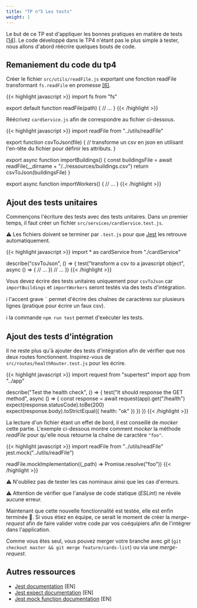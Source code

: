 ```yaml
---
title: "TP n°5 Les tests"
weight: 1
---
```


Le but de ce TP est d'appliquer les bonnes pratiques en matière de tests [[14]](http://cours.usson.me/testing/cours/#/13). Le code développé dans le TP4 n'étant pas le plus simple à tester, nous allons d'abord réécrire quelques bouts de code.

## Remaniement du code du tp4

Créer le fichier `src/utils/readFile.js` exportant une fonction readFile transformant `fs.readFile` en promesse [[6]](https://cours.usson.me/javascript_advanced/cours/#/6).

{{< highlight javascript >}}
import fs from "fs"

export default function readFile(path) {
  // ...
}
{{< /highlight >}}

Réécrivez `cardService.js` afin de correspondre au fichier ci-dessous.

{{< highlight javascript >}}
import readFile from "../utils/readFile"

export function csvToJson(file) {
  // transforme un csv en json en utilisant l'en-tête du fichier pour définir les attributs.
}

export async function importBuildings() {
  const buildingsFile = await readFile(__dirname + "/../ressources/buildings.csv")
  return csvToJson(buildingsFile)
}

export async function importWorkers() {
  // ...
}
{{< /highlight >}}

## Ajout des tests unitaires

Commençons l'écriture des tests avec des tests unitaires. Dans un premier temps, il faut créer un fichier `src/services/cardService.test.js`.

⚠️ Les fichiers doivent se terminer par `.test.js` pour que [Jest](https://jestjs.io/) les retrouve automatiquement.

{{< highlight javascript >}}
import * as cardService from "./cardService"

describe("csvToJson", () => {
  test("transform a csv to a javascript object", async () => {
    // ...
  })
  // ...
})
{{< /highlight >}}

Vous devez écrire des tests unitaires uniquement pour `csvToJson` car `importBuildings` et `importWorkers` seront testés via des tests d'intégration.

ℹ️ l'accent grave `` ` `` permet d'écrire des chaînes de caractères sur plusieurs lignes (pratique pour écrire un faux csv).

ℹ️ la commande `npm run test` permet d'exécuter les tests.

## Ajout des tests d'intégration

Il ne reste plus qu'à ajouter des tests d'intégration afin de vérifier que nos deux routes fonctionnent.
Inspirez-vous de `src/routes/healthRouter.test.js` pour les écrire. 

{{< highlight javascript >}}
import request from "supertest"
import app from "../app"

describe("Test the health check", () => {
  test("It should response the GET method", async () => {
    const response = await request(app).get("/health")
    expect(response.statusCode).toBe(200)
    expect(response.body).toStrictEqual({ health: "ok" })
  })
})
{{< /highlight >}}

La lecture d'un fichier étant un effet de bord, il est conseillé de *mocker* cette partie.
L'exemple ci-dessous montre comment *mocker* la méthode *readFile* pour qu'elle nous retourne la chaîne de caractère `"foo"`.

{{< highlight javascript >}}
import readFile from "../utils/readFile"
jest.mock("../utils/readFile")

readFile.mockImplementation((_path) => Promise.resolve("foo"))
{{< /highlight >}}

⚠️ N'oubliez pas de tester les cas nominaux ainsi que les cas d'erreurs.

⚠️ Attention de vérifier que l'analyse de code statique (*ESLint*) ne révèle aucune erreur.

Maintenant que cette nouvelle fonctionnalité est testée, elle est enfin terminée 🎉.
Si vous étiez en équipe, ce serait le moment de créer la *merge-request* afin de faire valider votre code par vos coéquipiers afin de l'intégrer dans l'application.

Comme vous êtes seul, vous pouvez merger votre branche avec *git* (`git checkout master && git merge feature/cards-list`) ou via une *merge-request*.

## Autres ressources

 * [Jest documentation](https://jestjs.io/docs/en/getting-started) [EN]
 * [Jest expect documentation](https://jestjs.io/docs/en/expect) [EN]
 * [Jest mock function documentation](https://jestjs.io/docs/en/mock-function-api) [EN]
